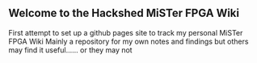 ## Welcome to the Hackshed MiSTer FPGA Wiki

First attempt to set up a github pages site to track my personal MiSTer FPGA Wiki
Mainly a repository for my own notes and findings but others may find it useful...... or they may not
